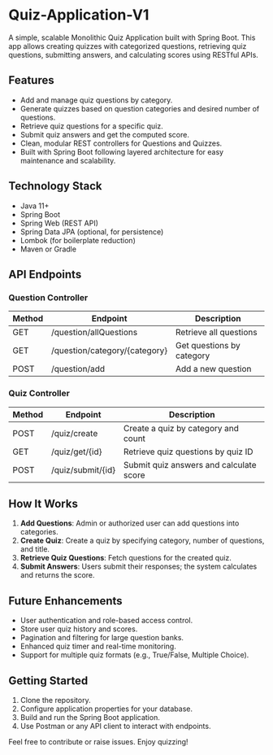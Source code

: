 # Quiz-Application-V1

A simple, scalable Monolithic Quiz Application built with Spring Boot. This app allows creating quizzes with categorized questions, retrieving quiz questions, submitting answers, and calculating scores using RESTful APIs.

## Features

- Add and manage quiz questions by category.
- Generate quizzes based on question categories and desired number of questions.
- Retrieve quiz questions for a specific quiz.
- Submit quiz answers and get the computed score.
- Clean, modular REST controllers for Questions and Quizzes.
- Built with Spring Boot following layered architecture for easy maintenance and scalability.

## Technology Stack

- Java 11+
- Spring Boot
- Spring Web (REST API)
- Spring Data JPA (optional, for persistence)
- Lombok (for boilerplate reduction)
- Maven or Gradle

## API Endpoints

### Question Controller

| Method | Endpoint                | Description                     |
| ------ | ----------------------- | -------------------------------|
| GET    | /question/allQuestions  | Retrieve all questions           |
| GET    | /question/category/{category} | Get questions by category    |
| POST   | /question/add           | Add a new question               |

### Quiz Controller

| Method | Endpoint                 | Description                          |
| ------ | ------------------------ | -----------------------------------|
| POST   | /quiz/create             | Create a quiz by category and count |
| GET    | /quiz/get/{id}           | Retrieve quiz questions by quiz ID  |
| POST   | /quiz/submit/{id}        | Submit quiz answers and calculate score |

## How It Works

1. **Add Questions**: Admin or authorized user can add questions into categories.
2. **Create Quiz**: Create a quiz by specifying category, number of questions, and title.
3. **Retrieve Quiz Questions**: Fetch questions for the created quiz.
4. **Submit Answers**: Users submit their responses; the system calculates and returns the score.


## Future Enhancements

- User authentication and role-based access control.
- Store user quiz history and scores.
- Pagination and filtering for large question banks.
- Enhanced quiz timer and real-time monitoring.
- Support for multiple quiz formats (e.g., True/False, Multiple Choice).

## Getting Started

1. Clone the repository.
2. Configure application properties for your database.
3. Build and run the Spring Boot application.
4. Use Postman or any API client to interact with endpoints.

Feel free to contribute or raise issues. Enjoy quizzing!
